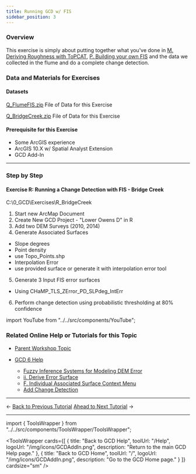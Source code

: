 ```yaml
---
title: Running GCD w/ FIS
sidebar_position: 3
---
```


### Overview

This exercise is simply about putting together what you've done in [M. Deriving Roughness with ToPCAT](/tutorials--how-to/workshop-tutorials/m-deriving-roughness-with-topcat), [P. Building your own FIS](/tutorials--how-to/workshop-tutorials/p-building-your-own-fis) and the data we collected in the flume and do a complete change detection.

### Data and Materials for Exercises

#### Datasets

[Q_FlumeFIS.zip](http://etalweb.joewheaton.org/etal_workshops/GCD/2015_USU/Q_FlumeFIS.zip) File of Data for this Exercise 

[Q_BridgeCreek.zip](http://etalweb.joewheaton.org/etal_workshops/GCD/2015_USU/Q_BridgeCreek.zip) File of Data for this Exercise 

#### Prerequisite for this Exercise

- Some ArcGIS experience
- ArcGIS 10.X w/ Spatial Analyst Extension
- GCD Add-In

------

### Step by Step

#### **Exercise R: Running a Change Detection with FIS - Bridge Creek**

C:\0_GCD\Exercises\R_BridgeCreek

1. Start new ArcMap Document
2. Create New GCD Project - "Lower Owens D" in R
3. Add two DEM Surveys (2010, 2014)
4. Generate Associated Surfaces
  - Slope degrees
  - Point density
  - use Topo_Points.shp
  - Interpolation Error
  - use provided surface or generate it with interpolation error tool
5. Generate 3 Input FIS error surfaces
  - Using CHaMP_TLS_ZError_PD_SLPdeg_IntErr
6. Perform change detection using probabilistic thresholding at 80% confidence



import YouTube from "../../src/components/YouTube";

<YouTube embedId="vzsDEEwVVMk" title="Running GCD with FIS - Bridge Creek" />

### Related Online Help or Tutorials for this Topic

- [Parent Workshop Topic](/Help/Workshops/workshop-topics/versions/3-day-workshop/2-errors-uncertainties/q-changedetection)

- [GCD 6 Help](/)
  - [Fuzzy Inference Systems for Modeling DEM Error](/gcd-concepts/fuzzy-inference-systems-for-modeling-dem-error)
  - [ii. Derive Error Surface](/gcd-command-reference/gcd-project-explorer/g-error-surfaces-context-menu/ii-derive-error-surface)
  - [F. Individual Associated Surface Context Menu](/gcd-command-reference/gcd-project-explorer/f-individual-associated-surface-context-menu)
  - [Add Change Detection](/gcd-command-reference/gcd-analysis-menu/c-geomorphic-change-detection-submenu/change-detection)

------

← [Back to Previous Tutorial](/tutorials--how-to/workshop-tutorials/p-building-your-own-fis)        [Ahead to Next Tutorial](/tutorials--how-to/workshop-tutorials/s-bayesian-updating-excercise) →

------

import { ToolsWrapper } from "../../src/components/ToolsWrapper/ToolsWrapper";

<ToolsWrapper
  cards={[
    {
      title: "Back to GCD Help",
      toolUrl: "/Help",
      logoUrl: "/img/icons/GCDAddIn.png",
      description: "Return to the main GCD Help page."
    },
    {
      title: "Back to GCD Home",
      toolUrl: "/",
      logoUrl: "/img/icons/GCDAddIn.png",
      description: "Go to the GCD Home page."
    }
  ]}
  cardsize="sm"
/>